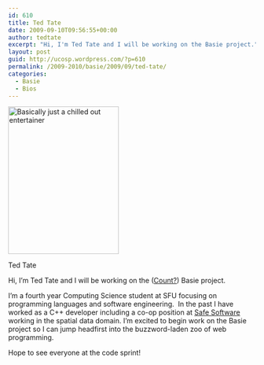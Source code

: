 ```yaml
---
id: 610
title: Ted Tate
date: 2009-09-10T09:56:55+00:00
author: tedtate
excerpt: "Hi, I'm Ted Tate and I will be working on the Basie project."
layout: post
guid: http://ucosp.wordpress.com/?p=610
permalink: /2009-2010/basie/2009/09/ted-tate/
categories:
  - Basie
  - Bios
---
```

<div id="attachment_611" style="width: 235px" class="wp-caption alignleft">
  <img class="size-medium wp-image-611 " title="Ted Tate" src="http://ucosp.files.wordpress.com/2009/09/n116201604_33097673_7239.jpg?w=225" alt="Basically just a chilled out entertainer" width="225" height="300" srcset="http://ucosp.ca/wp-content/uploads/2009/09/n116201604_33097673_7239.jpg 453w, http://ucosp.ca/wp-content/uploads/2009/09/n116201604_33097673_7239-225x300.jpg 225w" sizes="(max-width: 225px) 100vw, 225px" />
  
  <p class="wp-caption-text">
    Ted Tate
  </p>
</div>

Hi, I&#8217;m Ted Tate and I will be working on the (<a title="Count?" href="http://www.youtube.com/watch?v=M4-ZBQ_UYgM" target="_blank">Count?</a>) Basie project.

I&#8217;m a fourth year Computing Science student at SFU focusing on programming languages and software engineering.  In the past I have worked as a C++ developer including a co-op position at [Safe Software](http://safe.com) working in the spatial data domain. I&#8217;m excited to begin work on the Basie project so I can jump headfirst into the buzzword-laden zoo of web programming.

Hope to see everyone at the code sprint!